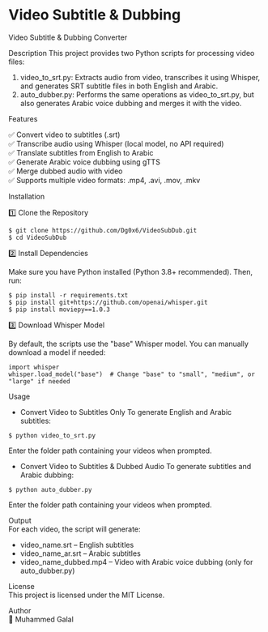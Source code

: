 #  Video Subtitle & Dubbing
Video Subtitle & Dubbing Converter

Description
This project provides two Python scripts for processing video files:
1. video_to_srt.py: Extracts audio from video, transcribes it using Whisper, and generates SRT subtitle files in both English and Arabic.
2. auto_dubber.py: Performs the same operations as video_to_srt.py, but also generates Arabic voice dubbing and merges it with the video.

Features

✅ Convert video to subtitles (.srt) <br>
✅ Transcribe audio using Whisper (local model, no API required) <br>
✅ Translate subtitles from English to Arabic <br>
✅ Generate Arabic voice dubbing using gTTS <br>
✅ Merge dubbed audio with video <br>
✅ Supports multiple video formats: .mp4, .avi, .mov, .mkv <br>

Installation

1️⃣ Clone the Repository
```
$ git clone https://github.com/Dg0x6/VideoSubDub.git
$ cd VideoSubDub
```
2️⃣ Install Dependencies

Make sure you have Python installed (Python 3.8+ recommended). Then, run:
```
$ pip install -r requirements.txt
$ pip install git+https://github.com/openai/whisper.git
$ pip install moviepy==1.0.3
```

3️⃣ Download Whisper Model

By default, the scripts use the "base" Whisper model. You can manually download a model if needed:
```
import whisper
whisper.load_model("base")  # Change "base" to "small", "medium", or "large" if needed
```
Usage

- Convert Video to Subtitles Only
To generate English and Arabic subtitles:
```
$ python video_to_srt.py
```
Enter the folder path containing your videos when prompted.

- Convert Video to Subtitles & Dubbed Audio
To generate subtitles and Arabic dubbing:
```
$ python auto_dubber.py
```
Enter the folder path containing your videos when prompted.

Output <br>
For each video, the script will generate:
- video_name.srt – English subtitles
- video_name_ar.srt – Arabic subtitles
- video_name_dubbed.mp4 – Video with Arabic voice dubbing (only for auto_dubber.py)
  
License<br>
This project is licensed under the MIT License.

Author<br>
👤 Muhammed Galal
